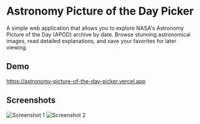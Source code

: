 # Astronomy Picture of the Day Picker

A simple web application that allows you to explore NASA's Astronomy Picture of the Day (APOD) archive by date. Browse stunning astronomical images, read detailed explanations, and save your favorites for later viewing.

## Demo

https://astronomy-picture-of-the-day-picker.vercel.app

## Screenshots

![Screenshot 1](https://github.com/user-attachments/assets/a337cc2b-a559-4ddf-82d8-804938f21d45)
![Screenshot 2](https://github.com/user-attachments/assets/75d0e29b-8eb3-414e-8d6d-cec9cdf50632)
